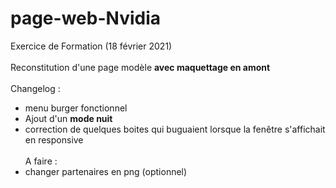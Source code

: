 # page-web-Nvidia
Exercice de Formation (18 février 2021) <br><br>
Reconstitution d'une page modèle **avec maquettage en amont**<br><br>
Changelog :<br>
- menu burger fonctionnel
- Ajout d'un **mode nuit**
- correction de quelques boites qui buguaient lorsque la fenêtre s'affichait en responsive
<br><br>
A faire :<br>
- changer partenaires en png (optionnel)
